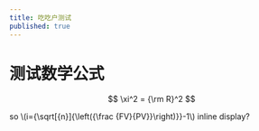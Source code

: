 ```yaml
---
title: 吃吃户测试
published: true
---
```


# [](#header-1)测试数学公式

$$
\xi^2 = {\rm R}^2
$$

so \\(i={\sqrt[{n}]{\left({\frac {FV}{PV}}\right)}}-1\\) inline display?
